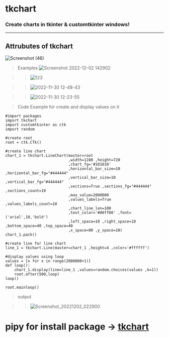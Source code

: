 # tkchart

### Create charts in tkinter & customtkinter windows!

<hr>


## Attrubutes of tkchart
![Screenshot (46)](https://user-images.githubusercontent.com/93121062/205255031-aefc7522-a8ba-44ee-b594-c5d2d7132c93.png)


> Examples
![Screenshot 2022-12-02 142902](https://user-images.githubusercontent.com/93121062/205255962-8904f155-5254-4b21-b0d1-9350bc14fd73.png)



>> ![123](https://user-images.githubusercontent.com/93121062/204732876-1d3f7526-93ea-4e5e-905b-b768020fd572.png)

>> ![2022-11-30 12-48-43](https://user-images.githubusercontent.com/93121062/204732953-440646dd-2ef6-4fbb-9da3-640d72faa799.gif)


>> ![2022-11-30 12-23-55](https://user-images.githubusercontent.com/93121062/204729605-44027b37-c9f5-4588-a316-1205e5917ae2.gif)




> Code Example for create and display values on it

```
#import packages
import tkchart
import customtkinter as ctk
import random

#create root 
root = ctk.CTk()

#create line chart
chart_1 = tkchart.LineChart(master=root 
                            ,width=1280 ,height=720 
                            ,chart_fg='#101010'
                            ,horizontal_bar_size=10 ,horizontal_bar_fg="#444444"
                            ,vertical_bar_size=10 ,vertical_bar_fg="#444444"
                            ,sections=True ,sections_fg="#444444" ,sections_count=10 
                            ,max_value=2000000 
                            ,values_labels=True ,values_labels_count=10
                            ,chart_line_len=100
                            ,text_color='#00ff00' ,font=('arial',10,'bold') 
                            ,left_space=10 ,right_space=10 ,bottom_space=40 ,top_space=40
                            ,x_space=00 ,y_space=10)
chart_1.pack()

#create line for line chart
line_1 = tkchart.Line(master=chart_1 ,height=4 ,color='#ffffff')

#display values using loop
values = [x for x in range(2000000+1)]
def loop():
    chart_1.display(line=line_1 ,values=random.choices(values ,k=1))
    root.after(500,loop)
loop()

root.mainloop()
```

> output

>> ![Screenshot_20221202_022900](https://user-images.githubusercontent.com/93121062/205256131-3c806073-225b-4c4a-971d-35b86fc26a29.png)


# pipy for install package -> <a href="https://pypi.org/project/tkchart/"> tkchart </a>
